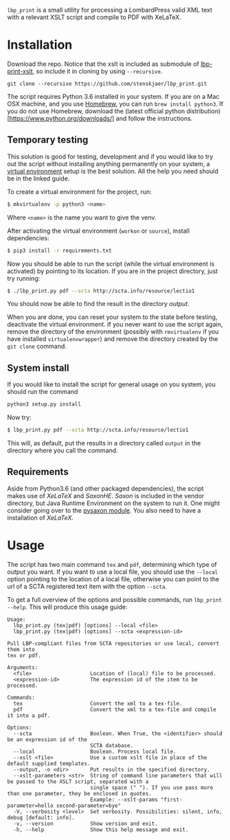 `lbp_print` is a small utility for processing a LombardPress valid XML text with
a relevant XSLT script and compile to PDF with XeLaTeX.


# Installation

Download the repo. Notice that the xslt is included as submodule
of [lbp-print-xslt](https://github.com/lombardpress/lbp-print-xslt), so include
it in cloning by using `--recursive`.
```
git clone --recursive https://github.com/stenskjaer/lbp_print.git
```

The script requires Python 3.6 installed in your system. If you are on a Mac OSX
machine, and you use [Homebrew](https://brew.sh/), you can run `brew install
python3`. If you do not use Homebrew, download the (latest official python
distribution)[https://www.python.org/downloads/] and follow the instructions.

## Temporary testing

This solution is good for testing, development and if you would like to try out
the script without installing anything permanently on your system,
a [virtual environment](http://docs.python-guide.org/en/latest/dev/virtualenvs/)
setup is the best solution. All the help you need should be in the linked guide.

To create a virtual environment for the project, run:
```bash
$ mkvirtualenv -p python3 <name>
```

Where `<name>` is the name you want to give the venv.

After activating the virtual environment (`workon` or `source`), install dependencies:
```bash
$ pip3 install -r requirements.txt
```

Now you should be able to run the script (while the virtual environment is
activated) by pointing to its location. If you are in the project directory,
just try running:
```bash
$ ./lbp_print.py pdf --scta http://scta.info/resource/lectio1
```
You should now be able to find the result in the directory *output*.

When you are done, you can reset your system to the state before testing,
deactivate the virtual environment. If you never want to use the script again,
remove the directory of the environment (possibly with `rmvirtualenv` if you
have installed `virtualenvwrapper`) and remove the directory created by the `git
clone` command.


## System install

If you would like to install the script for general usage on you system, you
should run the command 
```bash
python3 setup.py install
```

Now try:
```bash
$ lbp_print.py pdf --scta http://scta.info/resource/lectio1
```
This will, as default, put the results in a directory called `output` in the
directory where you call the command.

## Requirements

Aside from Python3.6 (and other packaged dependencies), the script makes use of
*XeLaTeX* and *SaxonHE*. *Saxon* is included in the vendor directory,
but Java Runtime Environment on the system to run it. One might consider
going over to the [pysaxon module](https://github.com/ajelenak/pysaxon). You
also need to have a installation of *XeLaTeX*.

# Usage

The script has two main command `tex` and `pdf`, determining which type of
output you want. If you want to use a local file, you should use the `--local`
option pointing to the location of a local file, otherwise you can point to the
url of a SCTA registered text item with the option `--scta`. 

To get a full overview of the options and possible commands, run `lbp_print
--help`. This will produce this usage guide:

```
Usage:
  lbp_print.py (tex|pdf) [options] --local <file>
  lbp_print.py (tex|pdf) [options] --scta <expression-id>

Pull LBP-compliant files from SCTA repositories or use local, convert them into
tex or pdf.

Arguments:
  <file>                   Location of (local) file to be processed.
  <expression-id>          The expression id of the item to be processed.

Commands:
  tex                      Convert the xml to a tex-file.
  pdf                      Convert the xml to a tex-file and compile it into a pdf.

Options:
  --scta                   Boolean. When True, the <identifier> should be an expression id of the
                           SCTA database.
  --local                  Boolean. Process local file.
  --xslt <file>            Use a custom xslt file in place of the default supplied templates.
  --output, -o <dir>       Put results in the specified directory.
  --xslt-parameters <str>  String of command line parameters that will be passed to the XSLT script, separated with a
                           single space (" "). If you use pass more than one parameter, they be enclosed in quotes.
                           Example: --xslt-params "first-parameter=hello second-parameter=bye"
  -V, --verbosity <level>  Set verbosity. Possibilities: silent, info, debug [default: info].
  -v, --version            Show version and exit.
  -h, --help               Show this help message and exit.
```
